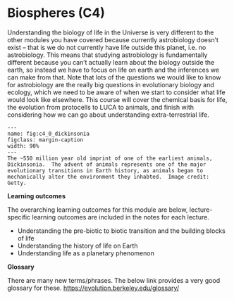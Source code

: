 # Biospheres (C4)

Understanding the biology of life in the Universe is very different to the other modules you have covered because currently astrobiology doesn’t exist – that is we do not currently have life outside this planet, i.e. no astrobiology.   This means that studying astrobiology is fundamentally different because you can’t actually learn about the biology outside the earth, so instead we have to focus on life on earth and the inferences we can make from that.  Note that lots of the questions we would like to know for astrobiology are the really big questions in evolutionary biology and ecology, which we need to be aware of when we start to consider what life would look like elsewhere. 
This course will cover the chemical basis for life, the evolution from protocells to LUCA to  animals, and finish with considering how we can go about understanding extra-terrestrial life.  

```{figure} figures/dickinsonia.jpeg
---
name: fig:c4_0_dickinsonia
figclass: margin-caption
width: 90%
---
The ~550 million year old imprint of one of the earliest animals, Dickinsonia.  The advent of animals represents one of the major evolutionary transitions in Earth history, as animals began to mechanically alter the environment they inhabted.  Image credit: Getty.
```


**Learning outcomes**

The overarching learning outcomes for this module are below, lecture-specific learning outcomes are included in the notes for each lecture.

- Understanding the pre-biotic to biotic transition and the building blocks of life
- Understanding the history of life on Earth
- Understanding life as a planetary phenomenon 

**Glossary**

There are many new terms/phrases. The below link provides a very good glossary for these.
https://evolution.berkeley.edu/glossary/


```{tableofcontents}
```

